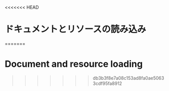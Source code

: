 
<<<<<<< HEAD
# ドキュメントとリソースの読み込み
=======
# Document and resource loading
>>>>>>> db3b3f8e7a08c153ad8fa0ae50633cdf95fa8912
